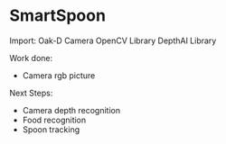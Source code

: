 # SmartSpoon

Import:
Oak-D Camera
OpenCV Library
DepthAI Library

Work done:
* Camera rgb picture


Next Steps:
* Camera depth recognition
* Food recognition
* Spoon tracking